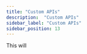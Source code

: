 ```yaml
---
title: "Custom APIs"
description:  "Custom APIs"
sidebar_label: "Custom APIs"
sidebar_position: 13
---
```

This  will 